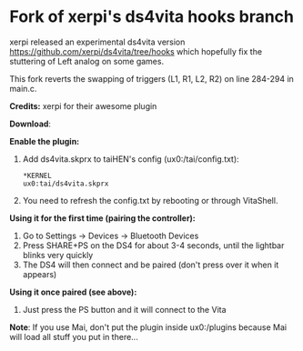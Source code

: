 # Fork of xerpi's ds4vita hooks branch

xerpi released an experimental ds4vita version https://github.com/xerpi/ds4vita/tree/hooks which hopefully fix the stuttering of Left analog on some games. 

This fork reverts the swapping of triggers (L1, R1, L2, R2) on line 284-294 in main.c.

**Credits:**
xerpi for their awesome plugin

**Download**: 

**Enable the plugin:**

1. Add ds4vita.skprx to taiHEN's config (ux0:/tai/config.txt):
	```
	*KERNEL
	ux0:tai/ds4vita.skprx
	```
2. You need to refresh the config.txt by rebooting or through VitaShell.

**Using it for the first time (pairing the controller):**

1. Go to Settings -> Devices -> Bluetooth Devices
2. Press SHARE+PS on the DS4 for about 3-4 seconds, until the lightbar blinks very quickly
3. The DS4 will then connect and be paired (don't press over it when it appears)

**Using it once paired (see above):**
1. Just press the PS button and it will connect to the Vita

**Note**: If you use Mai, don't put the plugin inside ux0:/plugins because Mai will load all stuff you put in there...
